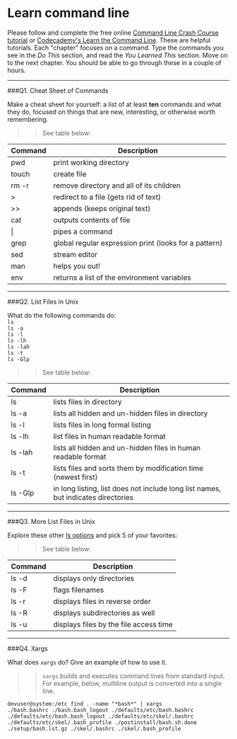 # Learn command line

Please follow and complete the free online [Command Line Crash Course
tutorial](https://web.archive.org/web/20160708171659/http://cli.learncodethehardway.org/book/) or [Codecademy's Learn the Command Line](https://www.codecademy.com/learn/learn-the-command-line). These are helpful tutorials. Each "chapter" focuses on a command. Type the commands you see in the _Do This_ section, and read the _You Learned This_ section. Move on to the next chapter. You should be able to go through these in a couple of hours.

---

###Q1.  Cheat Sheet of Commands  

Make a cheat sheet for yourself: a list of at least **ten** commands and what they do, focused on things that are new, interesting, or otherwise worth remembering.

> > See table below:

| Command | Description |
| --------| ------------- |
pwd | print working directory
touch | create file
rm -r | remove directory and all of its children
> | redirect to a file (gets rid of text)
>> | appends (keeps original text)
cat | outputs contents of file 
\| | pipes a command
grep | global regular expression print (looks for a pattern)
sed | stream editor
man | helps you out!
env | returns a list of the environment variables


---

###Q2.  List Files in Unix   

What do the following commands do:  
`ls`  
`ls -a`  
`ls -l`  
`ls -lh`  
`ls -lah`  
`ls -t`  
`ls -Glp`  

> > See table below:

| Command | Description |
| --------| ------------- |
ls | lists files in directory
ls -a | lists all hidden and un-hidden files in directory 
ls -l | lists files in long formal listing
ls -lh | list files in human readable format
ls -lah | lists all hidden and un-hidden files in human readable format
ls -t | lists files and sorts them by modification time (newest first)
ls -Glp | in long listing, list does not include long list names, but indicates directories


---

###Q3.  More List Files in Unix  

Explore these other [ls options](http://www.techonthenet.com/unix/basic/ls.php) and pick 5 of your favorites:

> > See table below:

| Command | Description |
| --------| ------------- |
ls -d | displays only directories
ls -F | flags filenames
ls -r | displays files in reverse order
ls -R | displays subdirectories as well
ls -u | displays files by the file access time

---

###Q4.  Xargs   

What does `xargs` do? Give an example of how to use it.

> > `xargs` builds and executes command lines from standard input. For example, below, multiline output is converted into a single line.

```
devuser@system:/etc find . -name "*bash*" | xargs
./bash.bashrc ./bash.bash_logout ./defaults/etc/bash.bashrc ./defaults/etc/bash.bash_logout ./defaults/etc/skel/.bashrc ./defaults/etc/skel/.bash_profile ./postinstall/bash.sh.done ./setup/bash.lst.gz ./skel/.bashrc ./skel/.bash_profile
```

 

